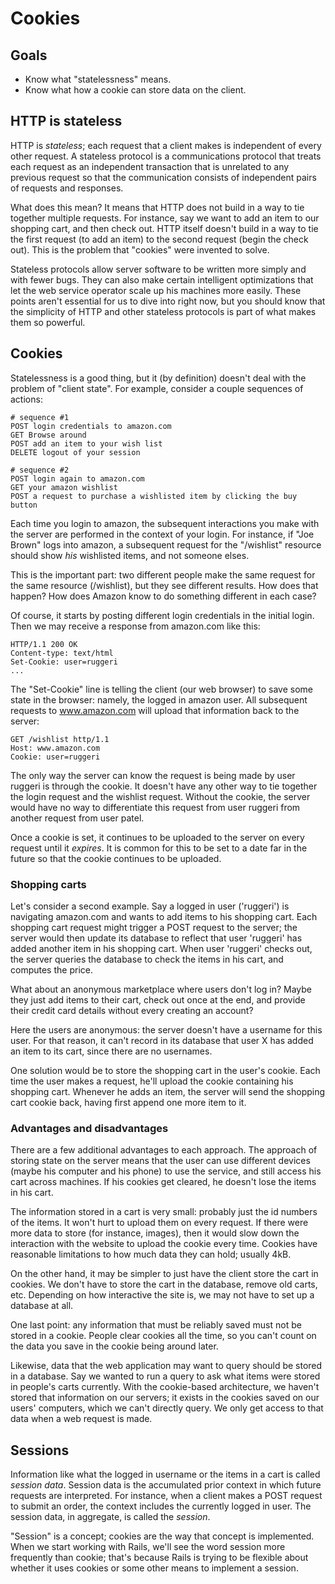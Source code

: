 # Cookies

## Goals
* Know what "statelessness" means.
* Know what how a cookie can store data on the client.

## HTTP is stateless
HTTP is *stateless*; each request that a client makes is independent
of every other request. A stateless protocol is a communications
protocol that treats each request as an independent transaction that
is unrelated to any previous request so that the communication
consists of independent pairs of requests and responses.

What does this mean? It means that HTTP does not build in a way to tie
together multiple requests. For instance, say we want to add an item
to our shopping cart, and then check out. HTTP itself doesn't build in
a way to tie the first request (to add an item) to the second request
(begin the check out). This is the problem that "cookies" were
invented to solve.

Stateless protocols allow server software to be written more simply
and with fewer bugs. They can also make certain intelligent
optimizations that let the web service operator scale up his machines
more easily. These points aren't essential for us to dive into right
now, but you should know that the simplicity of HTTP and other
stateless protocols is part of what makes them so powerful.

## Cookies
Statelessness is a good thing, but it (by definition) doesn't deal
with the problem of "client state". For example, consider a couple
sequences of actions:

```
# sequence #1
POST login credentials to amazon.com
GET Browse around
POST add an item to your wish list
DELETE logout of your session

# sequence #2
POST login again to amazon.com
GET your amazon wishlist
POST a request to purchase a wishlisted item by clicking the buy button
```

Each time you login to amazon, the subsequent interactions you make
with the server are performed in the context of your login. For
instance, if "Joe Brown" logs into amazon, a subsequent request for
the "/wishlist" resource should show *his* wishlisted items, and not
someone elses.

This is the important part: two different people make the same request
for the same resource (/wishlist), but they see different results. How
does that happen? How does Amazon know to do something different in
each case?

Of course, it starts by posting different login credentials in the
initial login. Then we may receive a response from amazon.com like
this:

```
HTTP/1.1 200 OK
Content-type: text/html
Set-Cookie: user=ruggeri
...
```

The "Set-Cookie" line is telling the client (our web browser) to save
some state in the browser: namely, the logged in amazon user. All
subsequent requests to www.amazon.com will upload that information
back to the server:

```
GET /wishlist http/1.1
Host: www.amazon.com
Cookie: user=ruggeri
```

The only way the server can know the request is being made by user
ruggeri is through the cookie. It doesn't have any other way to tie
together the login request and the wishlist request. Without the
cookie, the server would have no way to differentiate this request
from user ruggeri from another request from user patel.

Once a cookie is set, it continues to be uploaded to the server on
every request until it *expires*. It is common for this to be set to a
date far in the future so that the cookie continues to be uploaded.

### Shopping carts

Let's consider a second example. Say a logged in user ('ruggeri') is
navigating amazon.com and wants to add items to his shopping
cart. Each shopping cart request might trigger a POST request to the
server; the server would then update its database to reflect that user
'ruggeri' has added another item in his shopping cart. When user
'ruggeri' checks out, the server queries the database to check the
items in his cart, and computes the price.

What about an anonymous marketplace where users don't log in? Maybe
they just add items to their cart, check out once at the end, and
provide their credit card details without every creating an account?

Here the users are anonymous: the server doesn't have a username for
this user. For that reason, it can't record in its database that user
X has added an item to its cart, since there are no usernames.

One solution would be to store the shopping cart in the user's
cookie. Each time the user makes a request, he'll upload the cookie
containing his shopping cart. Whenever he adds an item, the server
will send the shopping cart cookie back, having first append one more
item to it.

### Advantages and disadvantages

There are a few additional advantages to each approach. The approach
of storing state on the server means that the user can use different
devices (maybe his computer and his phone) to use the service, and
still access his cart across machines. If his cookies get cleared, he
doesn't lose the items in his cart.

The information stored in a cart is very small: probably just the id
numbers of the items. It won't hurt to upload them on every
request. If there were more data to store (for instance, images), then
it would slow down the interaction with the website to upload the
cookie every time. Cookies have reasonable limitations to how much
data they can hold; usually 4kB.

On the other hand, it may be simpler to just have the client store the
cart in cookies. We don't have to store the cart in the database,
remove old carts, etc. Depending on how interactive the site is, we
may not have to set up a database at all.

One last point: any information that must be reliably saved must not
be stored in a cookie. People clear cookies all the time, so you can't
count on the data you save in the cookie being around later.

Likewise, data that the web application may want to query should be
stored in a database. Say we wanted to run a query to ask what items
were stored in people's carts currently. With the cookie-based
architecture, we haven't stored that information on our servers; it
exists in the cookies saved on our users' computers, which we can't
directly query. We only get access to that data when a web request is
made.

## Sessions
Information like what the logged in username or the items in a cart is
called *session data*. Session data is the accumulated prior context
in which future requests are interpreted. For instance, when a client
makes a POST request to submit an order, the context includes the
currently logged in user. The session data, in aggregate, is called
the *session*.

"Session" is a concept; cookies are the way that concept is
implemented. When we start working with Rails, we'll see the word
session more frequently than cookie; that's because Rails is trying to
be flexible about whether it uses cookies or some other means to
implement a session.
